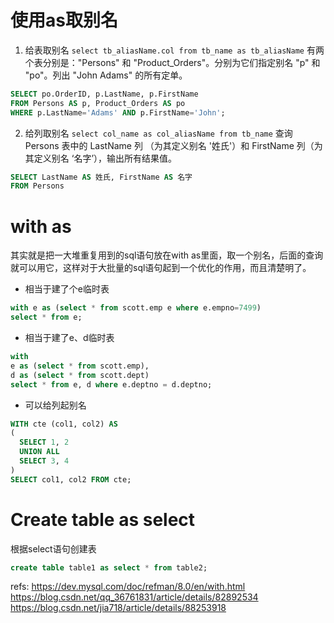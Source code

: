  
# 使用as取别名
1. 给表取别名 `select tb_aliasName.col from tb_name as tb_aliasName`
有两个表分别是："Persons" 和 "Product_Orders"。分别为它们指定别名 "p" 和 "po"。列出 "John Adams" 的所有定单。
```sql
SELECT po.OrderID, p.LastName, p.FirstName
FROM Persons AS p, Product_Orders AS po
WHERE p.LastName='Adams' AND p.FirstName='John';
```
2. 给列取别名 `select col_name as col_aliasName from tb_name`
查询 Persons 表中的 LastName 列 （为其定义别名 '姓氏'）和 FirstName 列（为其定义别名 ‘名字’），输出所有结果值。
```sql
SELECT LastName AS 姓氏, FirstName AS 名字
FROM Persons
```



# with as
其实就是把一大堆重复用到的sql语句放在with as里面，取一个别名，后面的查询就可以用它，这样对于大批量的sql语句起到一个优化的作用，而且清楚明了。

- 相当于建了个e临时表
```sql
with e as (select * from scott.emp e where e.empno=7499)
select * from e;
```
- 相当于建了e、d临时表
```sql
with
e as (select * from scott.emp),
d as (select * from scott.dept)
select * from e, d where e.deptno = d.deptno;
```
- 可以给列起别名
```sql
WITH cte (col1, col2) AS
(
  SELECT 1, 2
  UNION ALL
  SELECT 3, 4
)
SELECT col1, col2 FROM cte;
```

# Create table as select
根据select语句创建表
```sql
create table table1 as select * from table2;
```

refs:
https://dev.mysql.com/doc/refman/8.0/en/with.html
https://blog.csdn.net/qq_36761831/article/details/82892534
https://blog.csdn.net/jia718/article/details/88253918
